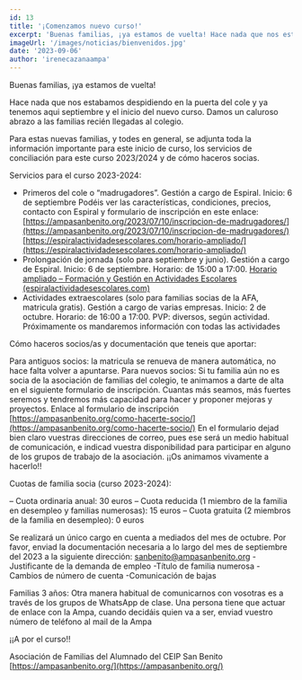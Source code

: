 ```yaml
---
id: 13
title: '¡Comenzamos nuevo curso!'
excerpt: 'Buenas familias, ¡ya estamos de vuelta! Hace nada que nos estabamos despidiendo en la puerta del cole y ya tenemos aqui septiembre y el inicio del nuevo curso.'
imageUrl: '/images/noticias/bienvenidos.jpg'
date: '2023-09-06'
author: 'irenecazanaampa'
---
```


Buenas familias, ¡ya estamos de vuelta!

Hace nada que nos estabamos despidiendo en la puerta del cole y ya tenemos aqui septiembre y el inicio del nuevo curso.
Damos un caluroso abrazo a las familias recién llegadas al colegio.

Para estas nuevas familias, y todes en general, se adjunta toda la información importante para este inicio de curso, los servicios de conciliación para este curso 2023/2024 y de cómo haceros socias.

Servicios para el curso 2023-2024:

- Primeros del cole o “madrugadores”. Gestión a cargo de Espiral. Inicio: 6 de septiembre
  Podéis ver las características, condiciones, precios, contacto con Espiral y formulario de
  inscripción en este enlace:
  [https://ampasanbenito.org/2023/07/10/inscripcion-de-madrugadores/](https://ampasanbenito.org/2023/07/10/inscripcion-de-madrugadores/)
  [https://espiralactividadesescolares.com/horario-ampliado/](https://espiralactividadesescolares.com/horario-ampliado/)
- Prolongación de jornada (solo para septiembre y junio). Gestión a cargo de Espiral.
  Inicio: 6 de septiembre. Horario: de 15:00 a 17:00.
  [Horario ampliado – Formación y Gestión en Actividades Escolares (espiralactividadesescolares.com)](https://espiralactividadesescolares.com/horario-ampliado/)
- Actividades extraescolares (solo para familias socias de la AFA, matricula gratis).
  Gestión a cargo de varias empresas. Inicio: 2 de octubre. Horario: de 16:00 a 17:00. PVP: diversos, según actividad.
  Próximamente os mandaremos información con todas las actividades

Cómo haceros socios/as y documentación que teneis que aportar:

Para antiguos socios: la matricula se renueva de manera automática, no hace falta volver a apuntarse.
Para nuevos socios: Si tu familia aún no es socia de la asociación de familias del colegio, te animamos a darte de alta en el siguiente formulario de inscripción. Cuantas más seamos, más fuertes seremos y tendremos más capacidad para hacer y proponer mejoras y proyectos.
Enlace al formulario de inscripción
[https://ampasanbenito.org/como-hacerte-socio/](https://ampasanbenito.org/como-hacerte-socio/)
En el formulario dejad bien claro vuestras direcciones de correo, pues ese será un medio
habitual de comunicación, e indicad vuestra disponibilidad para participar en alguno de los grupos de trabajo de la asociación. ¡¡Os animamos vivamente a hacerlo!!

Cuotas de familia socia (curso 2023-2024):

– Cuota ordinaria anual: 30 euros
– Cuota reducida (1 miembro de la familia en desempleo y familias numerosas): 15 euros
– Cuota gratuita (2 miembros de la familia en desempleo): 0 euros

Se realizará un único cargo en cuenta a mediados del mes de octubre.
Por favor, enviad la documentación necesaria a lo largo del mes de septiembre del 2023 a la siguiente dirección: sanbenito@ampasanbenito.org
-Justificante de la demanda de empleo
-Título de familia numerosa
-Cambios de número de cuenta
-Comunicación de bajas

Familias 3 años: Otra manera habitual de comunicarnos con vosotras es a través de los
grupos de WhatsApp de clase. Una persona tiene que actuar de enlace con la Ampa,
cuando decidáis quien va a ser, enviad vuestro número de teléfono al mail de la Ampa

¡¡A por el curso!!

Asociación de Familias del Alumnado del CEIP San Benito
[https://ampasanbenito.org/](https://ampasanbenito.org/)